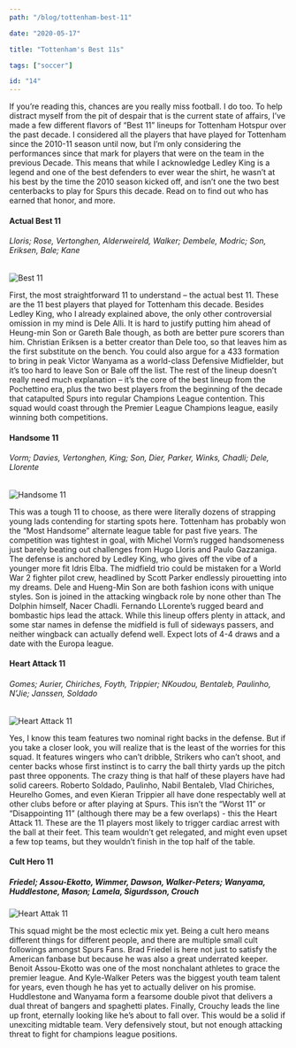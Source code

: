```yaml
---
path: "/blog/tottenham-best-11"

date: "2020-05-17"

title: "Tottenham's Best 11s"

tags: ["soccer"]

id: "14"
---
```


If you’re reading this, chances are you really miss football. I do too. To help distract myself from the pit of despair that is the current state of affairs, I’ve made a few different flavors of “Best 11” lineups for Tottenham Hotspur over the past decade. I considered all the players that have played for Tottenham since the 2010-11 season until now, but I’m only considering the performances since that mark for players that were on the team in the previous Decade. This means that while I acknowledge Ledley King is a legend and one of the best defenders to ever wear the shirt, he wasn’t at his best by the time the 2010 season kicked off, and isn’t one the two best centerbacks to play for Spurs this decade. Read on to find out who has earned that honor, and more.

#### Actual Best 11

###### Lloris; Rose, Vertonghen, Alderweireld, Walker; Dembele, Modric; Son, Eriksen, Bale; Kane

![Best 11](/posts/14/best.png)

First, the most straightforward 11 to understand – the actual best 11. These are the 11 best players that played for Tottenham this decade. Besides Ledley King, who I already explained above, the only other controversial omission in my mind is Dele Alli. It is hard to justify putting him ahead of Heung-min Son or Gareth Bale though, as both are better pure scorers than him. Christian Eriksen is a better creator than Dele too, so that leaves him as the first substitute on the bench. You could also argue for a 433 formation to bring in peak Victor Wanyama as a world-class Defensive Midfielder, but it’s too hard to leave Son or Bale off the list. The rest of the lineup doesn’t really need much explanation – it’s the core of the best lineup from the Pochettino era, plus the two best players from the beginning of the decade that catapulted Spurs into regular Champions League contention. This squad would coast through the Premier League Champions league, easily winning both competitions.

#### Handsome 11

###### Vorm; Davies, Vertonghen, King; Son, Dier, Parker, Winks, Chadli; Dele, Llorente

![Handsome 11](/posts/14/handsome.png)

This was a tough 11 to choose, as there were literally dozens of strapping young lads contending for starting spots here. Tottenham has probably won the “Most Handsome” alternate league table for past five years. The competition was tightest in goal, with Michel Vorm’s rugged handsomeness just barely beating out challenges from Hugo Lloris and Paulo Gazzaniga. The defense is anchored by Ledley King, who gives off the vibe of a younger more fit Idris Elba. The midfield trio could be mistaken for a World War 2 fighter pilot crew, headlined by Scott Parker endlessly pirouetting into my dreams. Dele and Hueng-Min Son are both fashion icons with unique styles. Son is joined in the attacking wingback role by none other than The Dolphin himself, Nacer Chadli. Fernando LLorente’s rugged beard and bombastic hips lead the attack. While this lineup offers plenty in attack, and some star names in defense the midfield is full of sideways passers, and neither wingback can actually defend well. Expect lots of 4-4 draws and a date with the Europa league.

#### Heart Attack 11

###### Gomes; Aurier, Chiriches, Foyth, Trippier; NKoudou, Bentaleb, Paulinho, N’Jie; Janssen, Soldado

![Heart Attack 11](/posts/14/heartAttack.png)

Yes, I know this team features two nominal right backs in the defense. But if you take a closer look, you will realize that is the least of the worries for this squad. It features wingers who can’t dribble, Strikers who can’t shoot, and center backs whose first instinct is to carry the ball thirty yards up the pitch past three opponents. The crazy thing is that half of these players have had solid careers. Roberto Soldado, Paulinho, Nabil Bentaleb, Vlad Chiriches, Heurelho Gomes, and even Kieran Trippier all have done respectably well at other clubs before or after playing at Spurs. This isn’t the “Worst 11” or “Disappointing 11” (although there may be a few overlaps) - this the Heart Attack 11. These are the 11 players most likely to trigger cardiac arrest with the ball at their feet. This team wouldn’t get relegated, and might even upset a few top teams, but they wouldn’t finish in the top half of the table.

#### Cult Hero 11

##### Friedel; Assou-Ekotto, Wimmer, Dawson, Walker-Peters; Wanyama, Huddlestone, Mason; Lamela, Sigurdsson, Crouch

![Heart Attak 11](/posts/14/hero.png)

This squad might be the most eclectic mix yet. Being a cult hero means different things for different people, and there are multiple small cult followings amongst Spurs Fans. Brad Friedel is here not just to satisfy the American fanbase but because he was also a great underrated keeper. Benoit Assou-Ekotto was one of the most nonchalant athletes to grace the premier league. And Kyle-Walker Peters was the biggest youth team talent for years, even though he has yet to actually deliver on his promise. Huddlestone and Wanyama form a fearsome double pivot that delivers a dual threat of bangers and spaghetti plates. Finally, Crouchy leads the line up front, eternally looking like he’s about to fall over. This would be a solid if unexciting midtable team. Very defensively stout, but not enough attacking threat to fight for champions league positions.
